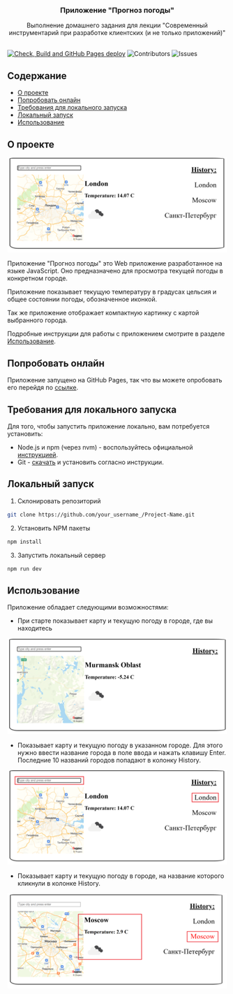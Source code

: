 <br/>
<p align="center">
  <h3 align="center">Приложение "Прогноз погоды"</h3>
  <p align="center">
    Выполнение домашнего задания для лекции "Современный инструментарий при разработке клиентских (и не только приложений)"
    <br/>
    <br/>
  </p>
</p>

[![Check, Build and GitHub Pages deploy](https://github.com/SergeyAkkuratov/OTUS_homework_lesson07/actions/workflows/pull_request_check.yml/badge.svg?branch=sakkuratov)](https://github.com/SergeyAkkuratov/OTUS_homework_lesson07/actions/workflows/pull_request_check.yml)
![Contributors](https://img.shields.io/github/contributors/SergeyAkkuratov/OTUS_homework_lesson07?color=dark-green) ![Issues](https://img.shields.io/github/issues/SergeyAkkuratov/OTUS_homework_lesson07)

## Содержание

- [О проекте](#о-проекте)
- [Попробовать онлайн](#попробовать-онлайн)
- [Требования для локального запуска](#требования-для-локального-запуска)
- [Локальный запуск](#Локальный-запуск)
- [Использование](#использование)

## О проекте

![Screen Shot](images/about.png)

Приложение "Прогноз погоды" это Web приложение разработанное на языке JavaScript. Оно предназначено для просмотра текущей погоды в конкретном городе.

Приложение показывает текущую температуру в градусах цельсия и общее состоянии погоды, обозначенное иконкой.

Так же приложение отображает компактную картинку с картой выбранного города.

Подробные инструкции для работы с приложением смотрите в разделе [Использование](#использование).

## Попробовать онлайн

Приложение запущено на GitHub Pages, так что вы можете опробовать его перейдя по [ссылке](https://sergeyakkuratov.github.io/OTUS_homework_lesson07/).

## Требования для локального запуска

Для того, чтобы запустить приложение локально, вам потребуется установить:

- Node.js и npm (через nvm) - воспользуйтесь официальной [инструкцией](https://github.com/nvm-sh/nvm).
- Git - [скачать](https://git-scm.com/downloads) и установить согласно инструкции.

## Локальный запуск

1. Склонировать репозиторий

```sh
git clone https://github.com/your_username_/Project-Name.git
```

2. Установить NPM пакеты

```sh
npm install
```

3. Запустить локальный сервер

```sh
npm run dev
```

## Использование

Приложение обладает следующими возможностями:

- При старте показывает карту и текущую погоду в городе, где вы находитесь

![Screen Shot](images/start.png)

- Показывает карту и текущую погоду в указанном городе. Для этого нужно ввести название города в поле ввода и нажать клавишу Enter. Последние 10 названий городов попадают в колонку History.

![Screen Shot](images/cityWeather.png)

- Показывает карту и текущую погоду в городе, на название которого кликнули в колонке History.

![Screen Shot](images/history.png)
